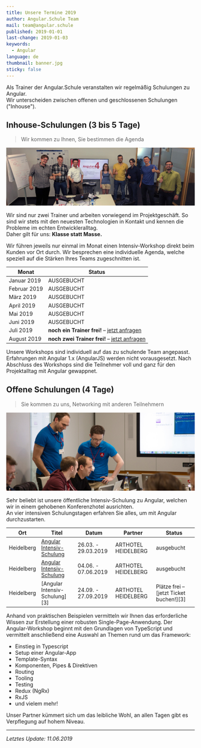 ```yaml
---
title: Unsere Termine 2019
author: Angular.Schule Team
mail: team@angular.schule
published: 2019-01-01
last-change: 2019-01-03
keywords:
  - Angular
language: de
thumbnail: banner.jpg
sticky: false
---
```


Als Trainer der Angular.Schule veranstalten wir regelmäßig Schulungen zu Angular.  
Wir unterscheiden zwischen offenen und geschlossenen Schulungen ("Inhouse").



## Inhouse-Schulungen (3 bis 5 Tage)

> Wir kommen zu Ihnen, Sie bestimmen die Agenda

![](powerworkshop.jpg)

Wir sind nur zwei Trainer und arbeiten vorwiegend im Projektgeschäft.
So sind wir stets mit den neuesten Technologien in Kontakt und kennen die Probleme im echten Entwickleralltag.  
Daher gilt für uns: **Klasse statt Masse.**  

Wir führen jeweils nur einmal im Monat einen Intensiv-Workshop direkt beim Kunden vor Ort durch.
Wir besprechen eine individuelle Agenda, welche speziell auf die Stärken Ihres Teams zugeschnitten ist.


| Monat         | Status     |
|---------------|------------|
| Januar 2019   | AUSGEBUCHT  |
| Februar 2019  | AUSGEBUCHT  |
| März 2019     | AUSGEBUCHT  |
| April 2019    | AUSGEBUCHT  |
| Mai 2019      | AUSGEBUCHT  |
| Juni 2019     | AUSGEBUCHT  |
| Juli 2019     | **noch ein Trainer frei!** – [jetzt anfragen](/angebot)  |
| August 2019   | **noch zwei Trainer frei!** – [jetzt anfragen](/angebot)  |


Unsere Workshops sind individuell auf das zu schulende Team angepasst.
Erfahrungen mit Angular 1.x (AngularJS) werden nicht vorausgesetzt.
Nach Abschluss des Workshops sind die Teilnehmer voll und ganz für den Projektalltag mit Angular gewappnet.



## Offene Schulungen (4 Tage)

> Sie kommen zu uns, Networking mit anderen Teilnehmern

![](tagesworkshop.jpg)

Sehr beliebt ist unsere öffentliche Intensiv-Schulung zu Angular, welchen wir in einem gehobenen Konferenzhotel ausrichten.  
An vier intensiven Schulungstagen erfahren Sie alles, um mit Angular durchzustarten.


| Ort           | Titel                                 | Datum               | Partner                  | Status                                  |
|---------------|---------------------------------------|---------------------|--------------------------|-----------------------------------------|
| Heidelberg    | [Angular Intensiv-Schulung][1]        | 26.03. - 29.03.2019 | ARTHOTEL HEIDELBERG      | ausgebucht |
| Heidelberg    | [Angular Intensiv-Schulung][2]        | 04.06. - 07.06.2019 | ARTHOTEL HEIDELBERG      | ausgebucht |
| Heidelberg    | [Angular Intensiv-Schulung][3]        | 24.09. - 27.09.2019 | ARTHOTEL HEIDELBERG      | Plätze frei – [jetzt Ticket buchen!][3] 

[1]: https://www.eventbrite.de/e/heidelberg-angular-intensiv-schulung-marz-2019-4-tage-tickets-54345283205
[2]: https://www.eventbrite.de/e/heidelberg-angular-intensiv-schulung-juni-2019-4-tage-tickets-60248488852
[2]: https://heidelberger-angular-schulung-v5.eventbrite.de

Anhand von praktischen Beispielen vermitteln wir Ihnen das erforderliche Wissen zur Erstellung einer robusten Single-Page-Anwendung.
Der Angular-Workshop beginnt mit den Grundlagen von TypeScript und vermittelt anschließend eine Auswahl an Themen rund um das Framework:

* Einstieg in Typescript
* Setup einer Angular-App
* Template-Syntax
* Komponenten, Pipes & Direktiven
* Routing
* Tooling
* Testing
* Redux (NgRx)
* RxJS
* und vielem mehr!

Unser Partner kümmert sich um das leibliche Wohl, an allen Tagen gibt es Verpflegung auf hohem Niveau.



--------

*Letztes Update: 11.06.2019*
